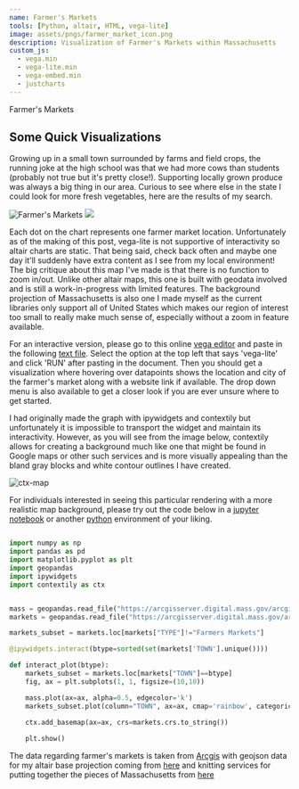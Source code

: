 ```yaml
---
name: Farmer's Markets
tools: [Python, altair, HTML, vega-lite]
image: assets/pngs/farmer_market_icon.png
description: Visualization of Farmer's Markets within Massachusetts
custom_js:
  - vega.min
  - vega-lite.min
  - vega-embed.min
  - justcharts
---
```


Farmer's Markets

## Some Quick Visualizations

Growing up in a small town surrounded by farms and field crops, the running joke at the high school was that we had more cows than students (probably not true but it's pretty close!). Supporting locally grown produce was always a big thing in our area. Curious to see where else in the state I could look for more fresh vegetables, here are the results of my search.

![Farmer's Markets](https://raw.githubusercontent.com/drinkingtea2223/drinkingtea2223.github.io/main/assets/farmer_market.svg)
<img src="https://raw.githubusercontent.com/drinkingtea2223/drinkingtea2223.github.io/main/assets/farmer_market.svg">


<vegachart schema-url="{{ site.baseurl }}/assets/json/farmer_market_chart1.json" style="width: 100%"></vegachart>


Each dot on the chart represents one farmer market location. Unfortunately as of the making of this post, vega-lite is not supportive of interactivity so altair charts are static. That being said, check back often and maybe one day it'll suddenly have extra content as I see from my local environment! The big critique about this map I've made is that there is no function to zoom in/out. Unlike other altair maps, this one is built with geodata involved and is still a work-in-progress with limited features. The background projection of Massachusetts is also one I made myself as the current libraries only support all of United States which makes our region of interest too small to really make much sense of, especially without a zoom in feature available.

For an interactive version, please go to this online [vega editor](https://vega.github.io/editor/#/) and paste in the following [text file](https://raw.githubusercontent.com/drinkingtea2223/drinkingtea2223.github.io/main/assets/farmer_market_vega.txt). Select the option at the top left that says 'vega-lite' and click 'RUN' after pasting in the document. Then you should get a visualization where hovering over datapoints shows the location and city of the farmer's market along with a website link if available. The drop down menu is also available to get a closer look if you are ever unsure where to get started.


<!---
![large-map](https://raw.githubusercontent.com/drinkingtea2223/drinkingtea2223.github.io/main/assets/pngs/big_awkward_fm.png)
--->

I had originally made the graph with ipywidgets and contextily but unfortunately it is impossible to transport the widget and maintain its interactivity. However, as you will see from the image below, contextily allows for creating a background much like one that might be found in Google maps or other such services and is more visually appealing than the bland gray blocks and white contour outlines I have created. 

![ctx-map](https://raw.githubusercontent.com/drinkingtea2223/drinkingtea2223.github.io/main/assets/pngs/fm_mass_ctx.png)

For individuals interested in seeing this particular rendering with a more realistic map background, please try out the code below in a [jupyter notebook](https://jupyter.org/) or another [python](https://www.python.org/) environment of your liking.

```python

import numpy as np
import pandas as pd
import matplotlib.pyplot as plt
import geopandas 
import ipywidgets
import contextily as ctx


mass = geopandas.read_file("https://arcgisserver.digital.mass.gov/arcgisserver/rest/services/AGOL/Massachusetts_Counties/MapServer/0/query?outFields=*&where=1%3D1&f=geojson")
markets = geopandas.read_file("https://arcgisserver.digital.mass.gov/arcgisserver/rest/services/DPH/DPH_Farmers_Markets/MapServer/0/query?outFields=*&where=1%3D1&f=geojson")

markets_subset = markets.loc[markets["TYPE"]!="Farmers Markets"]

@ipywidgets.interact(btype=sorted(set(markets['TOWN'].unique())))

def interact_plot(btype):
    markets_subset = markets.loc[markets["TOWN"]==btype]
    fig, ax = plt.subplots(1, 1, figsize=(10,10))

    mass.plot(ax=ax, alpha=0.5, edgecolor='k')
    markets_subset.plot(column="TOWN", ax=ax, cmap='rainbow', categorical=True, legend=True)
    
    ctx.add_basemap(ax=ax, crs=markets.crs.to_string())

    plt.show()

```

The data regarding farmer's markets is taken from [Arcgis](https://hub.arcgis.com/) with geojson data for my altair base projection coming from [here](https://github.com/johan/world.geo.json) and knitting services for putting together the pieces of Massachusetts from [here](https://geojson.io)



